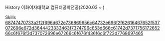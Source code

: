 History
이화여자대학교 컴퓨터공학전공(2020.03 ~ )

Skills
[68747470733a2f2f696d672e736869656c64732e696f2f62616467652f537072696e672d3644423333463f7374796c653d666c61742d737175617265266c6f676f3d737072696e67266c6f676f436f6c6f723d7768697465](https://github.com/user-attachments/assets/8207142d-c5bb-4f04-bbdb-e67d450fd6dd)
